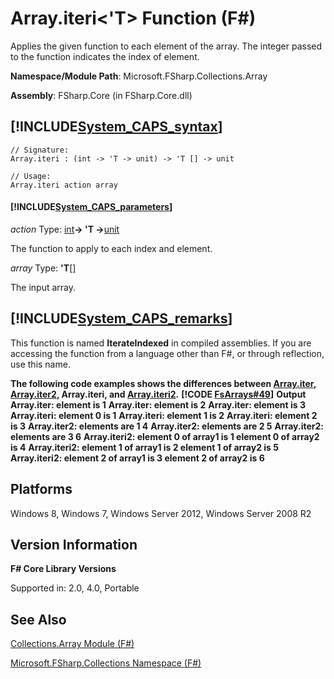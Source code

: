 # Array.iteri<'T> Function (F#)

Applies the given function to each element of the array. The integer passed to the function indicates the index of element.

**Namespace/Module Path**: Microsoft.FSharp.Collections.Array

**Assembly**: FSharp.Core (in FSharp.Core.dll)


## [!INCLUDE[System_CAPS_syntax](//System/Token/System_CAPS_syntax_md.md)]

```
// Signature:
Array.iteri : (int -> 'T -> unit) -> 'T [] -> unit

// Usage:
Array.iteri action array
```

#### [!INCLUDE[System_CAPS_parameters](//System/Token/System_CAPS_parameters_md.md)]
*action*
Type: [int](http://msdn.microsoft.com/en-us/library/025d5455-3622-4ea5-9573-3ecbd4ee1375)**-&gt; 'T -&gt;**[unit](http://msdn.microsoft.com/en-us/library/00b837c2-6c8a-483a-87d3-0479c64037a7)


The function to apply to each index and element.


*array*
Type: **'T**[[]](http://msdn.microsoft.com/en-us/library/def20292-9aae-4596-9275-b94e594f8493)


The input array.




## [!INCLUDE[System_CAPS_remarks](//System/Token/System_CAPS_remarks_md.md)]
This function is named **IterateIndexed** in compiled assemblies. If you are accessing the function from a language other than F#, or through reflection, use this name.

**The following code examples shows the differences between [Array.iter](http://msdn.microsoft.com/en-us/library/94eba0f1-ecd7-459f-b89f-ed2a2923e516), [Array.iter2](http://msdn.microsoft.com/en-us/library/018aa9b9-f186-4142-be8a-a62462794fdc), Array.iteri, and [Array.iteri2](http://msdn.microsoft.com/en-us/library/c041b91f-6080-45b7-867b-2ed983a90405).**
**[!CODE [FsArrays#49](../CodeSnippet/VS_Snippets_Fsharp/fsarrays/FSharp/fs/program.fs#49)]**
**Output**
**Array.iter: element is 1**
**Array.iter: element is 2**
**Array.iter: element is 3**
**Array.iteri: element 0 is 1**
**Array.iteri: element 1 is 2**
**Array.iteri: element 2 is 3**
**Array.iter2: elements are 1 4**
**Array.iter2: elements are 2 5**
**Array.iter2: elements are 3 6**
**Array.iteri2: element 0 of array1 is 1 element 0 of array2 is 4**
**Array.iteri2: element 1 of array1 is 2 element 1 of array2 is 5**
**Array.iteri2: element 2 of array1 is 3 element 2 of array2 is 6**
## Platforms
Windows 8, Windows 7, Windows Server 2012, Windows Server 2008 R2


## Version Information
**F# Core Library Versions**

Supported in: 2.0, 4.0, Portable




## See Also
[Collections.Array Module &#40;F&#35;&#41;](Collections.Array+Module+28%F%2329%.md)

[Microsoft.FSharp.Collections Namespace &#40;F&#35;&#41;](Microsoft.FSharp.Collections+Namespace+28%F%2329%.md)

